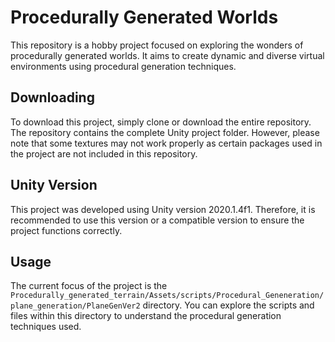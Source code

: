 # Procedurally Generated Worlds

This repository is a hobby project focused on exploring the wonders of procedurally generated worlds. It aims to create dynamic and diverse virtual environments using procedural generation techniques.

## Downloading
To download this project, simply clone or download the entire repository. The repository contains the complete Unity project folder. However, please note that some textures may not work properly as certain packages used in the project are not included in this repository.

## Unity Version
This project was developed using Unity version 2020.1.4f1. Therefore, it is recommended to use this version or a compatible version to ensure the project functions correctly.

## Usage
The current focus of the project is the `Procedurally_generated_terrain/Assets/scripts/Procedural_Geneneration/plane_generation/PlaneGenVer2` directory. You can explore the scripts and files within this directory to understand the procedural generation techniques used.





